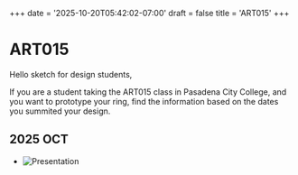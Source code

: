 +++
date = '2025-10-20T05:42:02-07:00'
draft = false
title = 'ART015'
+++

# ART015

Hello sketch for design students,

If you are a student taking the ART015 class in Pasadena City College, and you want to prototype your ring, find the information based on the dates you summited your design.

## 2025 OCT

- ![Presentation]()